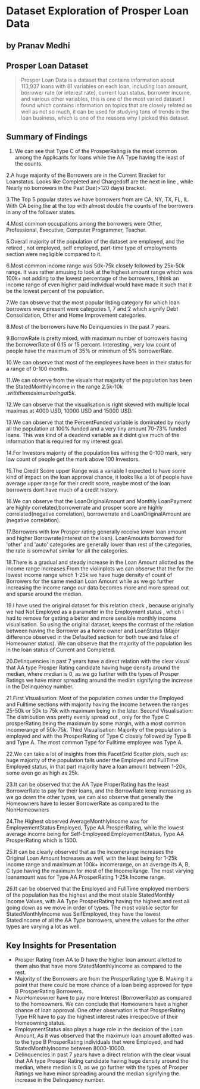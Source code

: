 # Dataset Exploration of Prosper Loan Data
## by Pranav Medhi


## Prosper Loan Dataset

> Prosper Loan Data is a dataset that contains information about 113,937 loans with 81 variables on each loan, including loan amount, borrower rate (or interest rate), current loan status, borrower income, and various other variables, this is one of the most varied dataset I found which contains information on topics that are closely related as well as not so much, it can be used for studying tons of trends in the loan business, which is one of the reasons why I picked this dataset.


## Summary of Findings

1. We can see that Type C of the ProsperRating is the most common among the Applicants for loans while the AA Type having the least of the counts.

2.A huge majority of the Borrowers are in the Current Bracket for Loanstatus. Looks like Completed and Chargedoff are the next in line , while Nearly no borrowers in the Past Due(>120 days) bracket.

3.The Top 5 popular states we have borrowers from are CA, NY, TX, FL, IL. With CA being the at the top with almost double the counts of the borrowers in any of the follower states.

4.Most common occupations among the borrowers were Other, Professional, Executive, Computer Programmer, Teacher.

5.Overall majority of the population of the dataset are employed, and the retired , not employed, self employed, part-time type of employments section were negligible 
compared to it.

6.Most common income range was 50k-75k closely followed by 25k-50k range. It was rather amusing to look at the highest amount range which was 100k+ not adding to the lowest percentage of the borrowers, I think an income range of even higher paid individual would have made it such that it be the lowest percent of the population.

7.We can observe that the most popular listing category for which loan borrowers were present were categories 1, 7 and 2 which signify Debt Consolidation, Other and Home Improvement categories. 

8.Most of the borrowers have No Deinquencies in the past 7 years.

9.BorrowRate is pretty mixed, with maximum number of borrowers having the borrowerRate of 0.15 or 15 percent. Interesting , very low count of people have the maximum 
of 35% or minimum of 5% borrowerRate.  

10.We can observe that most of the employees have been in their status for a range of 0-100 months.

11.We can observe from the visuals that majority of the population has been the StatedMonthlyIncome in the range 2.5k-10k $. with the maximum being at 5k$.

12.We can observe that the visualisation is right skewed with multiple local maximas at 4000 USD, 10000 USD and 15000 USD.

13.We can observe that the PercentFunded variable is dominated by nearly all the population at 100% funded and a very tiny amount 70-73% funded loans. This was kind of a deadend variable as it didnt give much of the information that is required for my interest goal.

14.For Investors majority of the population lies withing the 0-100 mark, very low count of people get the mark above 100 Investors.

15.The Credit Score upper Range was a variable I expected to have some kind of impact on the loan approval chance, it looks like a lot of people have average upper range for their credit score, maybe most of the loan borrowers dont have much of a credit history.

16.We can observe that the LoanOriginalAmount and Monthly LoanPayment are highly correlated,borrowerrate and prosper score are highly correlated(negative correlation), borrowerrate and LoanOriginalAmount are (negative correlation).

17.Borrowers with low Prosper rating generally receive lower loan amount and higher Borrowrate(Interest on the loan). LoanAmounts borrowed for 'other' and 'auto' categories are generally lower than rest of the categories, the rate is somewhat similar for all the categories.

18.There is a gradual and steady increase in the Loan Amount allotted as the income range increases.From the violinplots we can observe that the for the lowest income range which 1-25k we have huge density of count of Borrowers for the same median Loan Amount while as we go further increasing the income range our data becomes more and more spread out and sparse around the median.

19.I have used the original dataset for this relation check , because originally we had Not Employed as a parameter in the Employment status , which I had to remove for getting a better and more sensible monthly income visualisation. So using the original dataset, keeps the contrast of the relation between having the Borrower as a home owner and LoanStatus (Major difference observed in the Defaulted section for both true and false of Homeowner status). We can observe that the majority of the population lies in the loan status of Current and Completed. 

20.Delinquencies in past 7 years have a direct relation with the clear visual that AA type Prosper Rating candidate having huge density around the median, where median is 0, as we go further with the types of Prosper Ratings we have minor spreading around the median signifying the increase in the Delinquency number. 

21.First Visualisation: Most of the population comes under the Employed and Fulltime sections with majority having the income between the ranges 25-50k or 50k to 75k with maximum being in the later.
Second Visualisation: The distribution was pretty evenly spread out , only for the Type C prosperRating being the maximum by some margin, with a most common incomerange of 50k-75k.
Third Visualisation: Majority of the population is employed and with the ProsperRating of Type C closely followed by Type B and Type A. The most common Type for Fulltime employee was Type A. 

22.We can take a lot of insights from this FacetGrid Scatter plots, such as: huge majority of the population falls under the Employed and FullTime Employed status, in that part majority have a loan amount between 1-20k, some even go as high as 25k. 

23.It can be observed that the AA Type ProperRating has the least BorrowerRate to pay for their loans, and the BorrowRate keep increasing as we go down the other types, we can also observe that generally the Homeowners have to lesser BorrowerRate as compared to the NonHomeowners

24.The Highest observed AverageMonthlyIncome was for EmployementStatus Employed, Type AA ProsperRating, while the lowest average income being for Self-Employeed EmployementStatus, Type AA ProsperRating which is 1500. 

25.It can be clearly observed that as the incomerange increases the Original Loan Amount Increases as well, with the least being for 1-25k income range and maximum at 100k+ incomerange, on an average its A, B, C type having the maximum for most of the IncomeRange. The most varying loanamount was for Type AA ProsperRating 1-25k Income range.

26.It can be observed that the Employed and FullTime employed members of the population has the highest and the most stable StatedMonthly Income Values, with AA Type ProsperRating having the highest and rest all going down as we move in order of types. The most volatile sector for StatedMonthlyIncome was SelfEmployed, they have the lowest StatedIncome of all the AA Type borrowers, where the values for the other types are varying a lot as well.





## Key Insights for Presentation


- Prosper Rating from AA to D have the higher loan amount allotted to them also that have more StatedMonthlyIncome as compared to the rest.
- Majority of the Borrowers are from the ProsperRating type B. Making it a point that there could be more chance of a loan being approved for type B ProsperRating Borrowers.
- NonHomeowner have to pay more Interest (BorrowerRate) as compared to the homeowners. We can conclude that Homeowners have a higher chance of loan approval. One other observation is that ProsperRating Type HR have to pay the highest interest rates irrespective of their Homeowning status.
- EmploymentStatus also plays a huge role in the decision of the Loan Amount, As it was observed that the maximum loan amount allotted was to the type B ProsperRating individuals that were Employed, and had StatedMonthlyIncome between 8000-10000.
- Delinquencies in past 7 years have a direct relation with the clear visual that AA type Prosper Rating candidate having huge density around the median, where median is 0, as we go further with the types of Prosper Ratings we have minor spreading around the median signifying the increase in the Delinquency number.
